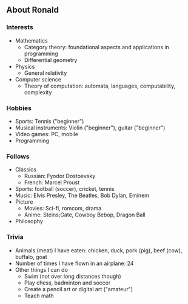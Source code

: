 ## About Ronald

### Interests

- Mathematics
  - Category theory: foundational aspects and applications in programming
  - Differential geometry
- Physics
  - General relativity
- Computer science
  - Theory of computation: automata, languages, computability, complexity

### Hobbies

- Sports: Tennis ("beginner")
- Musical instruments: Violin ("beginner"), guitar ("beginner")
- Video games: PC, mobile
- Programming

### Follows

- Classics
  - Russian: Fyodor Dostoevsky
  - French: Marcel Proust
- Sports: football (soccer), cricket, tennis
- Music: Elvis Presley, The Beatles, Bob Dylan, Eminem
- Picture
  - Movies: Sci-fi, romcom, drama
  - Anime: Steins;Gate, Cowboy Bebop, Dragon Ball
- Philosophy

### Trivia

- Animals (meat) I have eaten: chicken, duck, pork (pig), beef (cow), buffalo, goat
- Number of times I have flown in an airplane: 24
- Other things I can do
  - Swim (not over long distances though)
  - Play chess, badminton and soccer
  - Create a pencil art or digital art ("amateur")
  - Teach math


